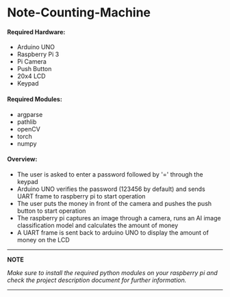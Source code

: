 # Note-Counting-Machine

#### Required Hardware:
- Arduino UNO
- Raspberry Pi 3
- Pi Camera
- Push Button
- 20x4 LCD
- Keypad

#### Required Modules:
- argparse
- pathlib
- openCV
- torch
- numpy

#### Overview:
- The user is asked to enter a password followed by '=' through the keypad
- Arduino UNO verifies the password (123456 by default) and sends UART frame to raspberry pi to start operation
- The user puts the money in front of the camera and pushes the push button to start operation
- The raspberry pi captures an image through a camera, runs an AI image classification model and calculates the amount of money
- A UART frame is sent back to arduino UNO to display the amount of money on the LCD

---
**NOTE**

<i>Make sure to install the required python modules on your raspberry pi and check the project description document for further information.<i/>

---
